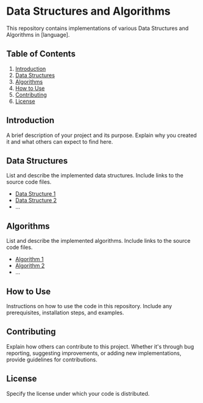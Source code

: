 # Data Structures and Algorithms

This repository contains implementations of various Data Structures and Algorithms in [language].

## Table of Contents
1. [Introduction](#introduction)
2. [Data Structures](#data-structures)
3. [Algorithms](#algorithms)
4. [How to Use](#how-to-use)
5. [Contributing](#contributing)
6. [License](#license)

## Introduction
A brief description of your project and its purpose. Explain why you created it and what others can expect to find here.

## Data Structures
List and describe the implemented data structures. Include links to the source code files.

- [Data Structure 1](link)
- [Data Structure 2](link)
- ...

## Algorithms
List and describe the implemented algorithms. Include links to the source code files.

- [Algorithm 1](link)
- [Algorithm 2](link)
- ...

## How to Use
Instructions on how to use the code in this repository. Include any prerequisites, installation steps, and examples.

## Contributing
Explain how others can contribute to this project. Whether it's through bug reporting, suggesting improvements, or adding new implementations, provide guidelines for contributions.

## License
Specify the license under which your code is distributed.

